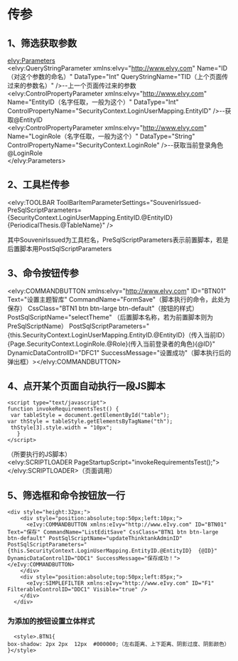 # 传参  
## 1、筛选获取参数  
  <eIvy:Parameters>  
    <eIvy:QueryStringParameter xmlns:eIvy="http://www.eIvy.com" Name="ID（对这个参数的命名）" DataType="Int" QueryStringName="TID（上个页面传过来的参数名）" />--上一个页面传过来的参数  
    <eIvy:ControlPropertyParameter xmlns:eIvy="http://www.eIvy.com" Name="EntityID（名字任取，一般为这个）" DataType="Int"   ControlPropertyName="SecurityContext.LoginUserMapping.EntityID" />--获取@EntityID  
    <eIvy:ControlPropertyParameter xmlns:eIvy="http://www.eIvy.com" Name="LoginRole（名字任取，一般为这个）" DataType="String"   ControlPropertyName="SecurityContext.LoginRole" />--获取当前登录角色@LoginRole  
  </eIvy:Parameters>  
  
## 2、工具栏传参  
 <eIvy:TOOLBAR ToolBarItemParameterSettings="SouvenirIssued-PreSqlScriptParameters={SecurityContext.LoginUserMapping.EntityID.@EntityID}  {PeriodicalThesis.@TableName}" />  

其中SouvenirIssued为工具栏名，PreSqlScriptParameters表示前置脚本，若是后置脚本用PostSqlScriptParameters  

## 3、命令按钮传参  
<eIvy:COMMANDBUTTON xmlns:eIvy="http://www.eIvy.com" ID="BTN01" Text="设置主题智库" CommandName="FormSave"（脚本执行的命令，此处为保存）   CssClass="BTN1 btn btn-large btn-default"（按钮的样式） PostSqlScriptName="selectTheme" （后置脚本名称，若为前置脚本则为PreSqlScriptName）  PostSqlScriptParameters="{this.SecurityContext.LoginUserMapping.EntityID.@EntityID}（传入当前ID）{Page.SecurityContext.LoginRole.@Role}(传入当前登录者的角色){@ID}" DynamicDataControlID="DFC1" SuccessMessage="设置成功"（脚本执行后的弹出框）></eIvy:COMMANDBUTTON>  

## 4、点开某个页面自动执行一段JS脚本    
```
<script type="text/javascript">  
function invokeRequirementsTest() {  
 var tableStyle = document.getElementById("table");  
var thStyle = tableStyle.getElementsByTagName("th");  
 thStyle[3].style.width = "10px";  
   }  
</script>
```
（所要执行的JS脚本）  
  <eIvy:SCRIPTLOADER PageStartupScript="invokeRequirementsTest();"></eIvy:SCRIPTLOADER>（页面调用）  
  
## 5、筛选框和命令按钮放一行  
```
<div style="height:32px;">  
    <div style="position:absolute;top:50px;left:10px;">  
      <eIvy:COMMANDBUTTON xmlns:eIvy="http://www.eIvy.com" ID="BTN01" Text="保存" CommandName="ListEditSave" CssClass="BTN1 btn btn-large   btn-default" PostSqlScriptName="updateThinktankAdminID" PostSqlScriptParameters="{this.SecurityContext.LoginUserMapping.EntityID.@EntityID}  {@ID}" DynamicDataControlID="DDC1" SuccessMessage="保存成功！"></eIvy:COMMANDBUTTON>  
    </div>  
    <div style="position:absolute;top:50px;left:85px;">  
      <eIvy:SIMPLEFILTER xmlns:eIvy="http://www.eIvy.com" ID="F1" FilterableControlID="DDC1" Visible="true" />  
    </div>  
  </div>  
```
### 为添加的按钮设置立体样式  
```
  <style>.BTN1{  
box-shadow: 2px 2px  12px  #000000;（左右距离、上下距离、阴影过度、阴影颜色）  
}</style>  
```